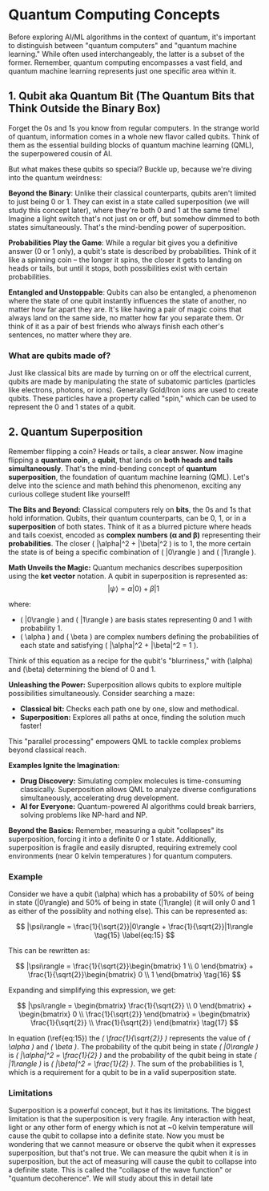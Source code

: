 # Quantum Computing Concepts
Before exploring AI/ML algorithms in the context of quantum, it's important to distinguish between "quantum computers" and "quantum machine learning." While often used interchangeably, the latter is a subset of the former. Remember, quantum computing encompasses a vast field, and quantum machine learning represents just one specific area within it.

## 1. Qubit aka Quantum Bit (The Quantum Bits that Think Outside the Binary Box)
Forget the 0s and 1s you know from regular computers. In the strange world of quantum, information comes in a whole new flavor called qubits. Think of them as the essential building blocks of quantum machine learning (QML), the superpowered cousin of AI.

But what makes these qubits so special? Buckle up, because we're diving into the quantum weirdness:

**Beyond the Binary**: Unlike their classical counterparts, qubits aren't limited to just being 0 or 1. They can exist in a state called superposition (we will study this concept later), where they're both 0 and 1 at the same time! Imagine a light switch that's not just on or off, but somehow dimmed to both states simultaneously. That's the mind-bending power of superposition.

**Probabilities Play the Game**: While a regular bit gives you a definitive answer (0 or 1 only), a qubit's state is described by probabilities. Think of it like a spinning coin – the longer it spins, the closer it gets to landing on heads or tails, but until it stops, both possibilities exist with certain probabilities.

**Entangled and Unstoppable**: Qubits can also be entangled, a phenomenon where the state of one qubit instantly influences the state of another, no matter how far apart they are. It's like having a pair of magic coins that always land on the same side, no matter how far you separate them. Or think of it as a pair of best friends who always finish each other's sentences, no matter where they are.

### What are qubits made of?
Just like classical bits are made by turning on or off the electrical current, qubits are made by manipulating the state of subatomic particles (particles like electrons, photons, or ions). Generally Gold/Iron ions are used to create qubits. These particles have a property called "spin," which can be used to represent the 0 and 1 states of a qubit.



## 2. Quantum Superposition
Remember flipping a coin? Heads or tails, a clear answer. Now imagine flipping a **quantum coin**, a **qubit**, that lands on **both heads and tails simultaneously**. That's the mind-bending concept of **quantum superposition**, the foundation of quantum machine learning (QML). Let's delve into the science and math behind this phenomenon, exciting any curious college student like yourself!

**The Bits and Beyond:** Classical computers rely on **bits**, the 0s and 1s that hold information. Qubits, their quantum counterparts, can be 0, 1, or in a **superposition** of both states. Think of it as a blurred picture where heads and tails coexist, encoded as **complex numbers (α and β)** representing their **probabilities**. The closer \( |\alpha|^2 + |\beta|^2 \) is to 1, the more certain the state is of being a specific combination of \( |0\rangle \) and \( |1\rangle \).


**Math Unveils the Magic:** Quantum mechanics describes superposition using the **ket vector** notation. A qubit in superposition is represented as:
$$
|\psi\rangle = \alpha|0\rangle + \beta|1\
\tag{14}
$$

where:

* \( |0\rangle \) and \( |1\rangle \) are basis states representing 0 and 1 with probability 1.
* \( \alpha \) and \( \beta \) are complex numbers defining the probabilities of each state and satisfying \( |\alpha|^2 + |\beta|^2 = 1 \).


Think of this equation as a recipe for the qubit's "blurriness," with \(\alpha\) and \(\beta\) determining the blend of 0 and 1.

**Unleashing the Power:** Superposition allows qubits to explore multiple possibilities simultaneously. Consider searching a maze:

* **Classical bit:** Checks each path one by one, slow and methodical.
* **Superposition:** Explores all paths at once, finding the solution much faster!

This "parallel processing" empowers QML to tackle complex problems beyond classical reach.

**Examples Ignite the Imagination:**

* **Drug Discovery:** Simulating complex molecules is time-consuming classically. Superposition allows QML to analyze diverse configurations simultaneously, accelerating drug development.
* **AI for Everyone:** Quantum-powered AI algorithms could break barriers, solving problems like NP-hard and NP.

**Beyond the Basics:** Remember, measuring a qubit "collapses" its superposition, forcing it into a definite 0 or 1 state. Additionally, superposition is fragile and easily disrupted, requiring extremely cool environments (near 0 kelvin temperatures ) for quantum computers.

### Example
Consider we have a qubit \(\alpha\) which has a probability of 50% of being in state \(|0\rangle\) and 50% of being in state \(|1\rangle\) (it will only 0 and 1 as either of the possiblity and nothing else). This can be represented as:

$$
|\psi\rangle = \frac{1}{\sqrt{2}}|0\rangle + \frac{1}{\sqrt{2}}|1\rangle
\tag{15}
\label{eq:15}
$$

This can be rewritten as:

$$
|\psi\rangle = \frac{1}{\sqrt{2}}\begin{bmatrix} 1 \\ 0 \end{bmatrix} + \frac{1}{\sqrt{2}}\begin{bmatrix} 0 \\ 1 \end{bmatrix}
\tag{16}
$$

Expanding and simplifying this expression, we get:

$$
|\psi\rangle = \begin{bmatrix} \frac{1}{\sqrt{2}} \\ 0 \end{bmatrix} + \begin{bmatrix} 0 \\ \frac{1}{\sqrt{2}} \end{bmatrix} = \begin{bmatrix} \frac{1}{\sqrt{2}} \\ \frac{1}{\sqrt{2}} \end{bmatrix}
\tag{17}
$$

In equation \(\ref{eq:15}\) the *\( \frac{1}{\sqrt{2}} \)* represents the value of *\( \alpha \)* and *\( \beta \)*. The probability of the qubit being in state *\( |0\rangle \)* is *\( |\alpha|^2 = \frac{1}{2} \)* and the probability of the qubit being in state *\( |1\rangle \)* is *\( |\beta|^2 = \frac{1}{2} \)*. The sum of the probabilities is 1, which is a requirement for a qubit to be in a valid superposition state.


### Limitations
Superposition is a powerful concept, but it has its limitations. The biggest limitation is that the superposition is very fragile. Any interaction with heat, light or any other form of energy which is not at ~0 kelvin temperature will cause the qubit to collapse into a definite state. Now you must be wondering that we cannot measure or observe the qubit when it expresses superposition, but that's not true. We can measure the qubit when it is in superposition, but the act of measuring will cause the qubit to collapse into a definite state. This is called the "collapse of the wave function" or "quantum decoherence". We will study about this in detail late